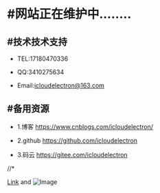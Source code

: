 # #网站正在维护中........

## #技术技术支持

- TEL:17180470336

- QQ:3410275634

- Email:icloudelectron@163.com

## #备用资源

- 1.博客 https://www.cnblogs.com/icloudelectron/

- 2.github https://github.com/icloudelectron

- 3.码云 https://gitee.com/icloudelectron

//*








[Link](url) and ![Image](src)
```


